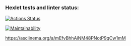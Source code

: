 ### Hexlet tests and linter status:
[![Actions Status](https://github.com/RomanSovaOne/frontend-project-44/actions/workflows/hexlet-check.yml/badge.svg)](https://github.com/RomanSovaOne/frontend-project-44/actions)

[![Maintainability](https://api.codeclimate.com/v1/badges/d6612525da164fc6495d/maintainability)](https://codeclimate.com/github/RomanSovaOne/frontend-project-44/maintainability)

https://asciinema.org/a/mEfvBhhAiNM48PNotP9qCw1mM